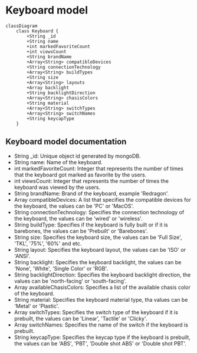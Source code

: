# Keyboard model
```mermaid
classDiagram
    class Keyboard {
        +String _id  
        +String name
        +int markedFavoriteCount
        +int viewsCount
        +String brandName
        +Array<String> compatibleDevices
        +String connectionTechnology
        +Array<String> buildTypes
        +String size
        +Array<String> layouts
        +Array backlight
        +String backlightDirection
        +Array<String> chasisColors
        +String material
        +Array<String> switchTypes
        +Array<String> switchNames
        +String keycapType
    }
```

## Keyboard model documentation 
* String _id: Unique object id generated by mongoDB.
* String name: Name of the keyboard.
* int markedFavoriteCount: Integer that represents the number of times that the keyboard got marked as favorite by the users.
* int viewsCount: Integer that represents the number of times the keyboard was viewed by the users.
* String brandName: Brand of the keyboard, example 'Redragon'.
* Array compatibleDevices: A list that specifies the compatible devices for the keyboard, the values can be 'PC' or 'MacOS'.
* String connectionTechnology: Specifies the connection technology of the keyboard, the values can be 'wired' or 'wireless'.
* String buildType: Specifies if the keyboard is fully built or if it is barebones, the values can be 'Prebuilt' or 'Barebones'.
* String size: Specifies the keyboard size, the values can be 'Full Size', 'TKL', '75%', '60%' and etc.
* String layout: Specifies the keyboard layout, the values can be 'ISO' or 'ANSI'.
* String backlight: Specifies the keyboard backlight, the values can be 'None', 'White', 'Single Color' or 'RGB'.
* String backlightDirection: Specifies the keyboard backlight direction, the values can be 'north-facing' or 'south-facing'.
* Array availableChasisColors: Specifies a list of the available chasis color of the keyboard.
* String material: Specifies the keyboard material type, tha values can be 'Metal' or 'Plastic'.
* Array switchTypes: Specifies the switch type of the keyboard if it is prebuilt, the values can be 'Linear', 'Tactile' or 'Clicky'.
* Array switchNames: Specifies the name of the switch if the keyboard is prebuilt.
* String keycapType: Specifies the keycap type if the keyboard is prebuilt, the values can be 'ABS', 'PBT', 'Double shot ABS' or 'Double shot PBT'.